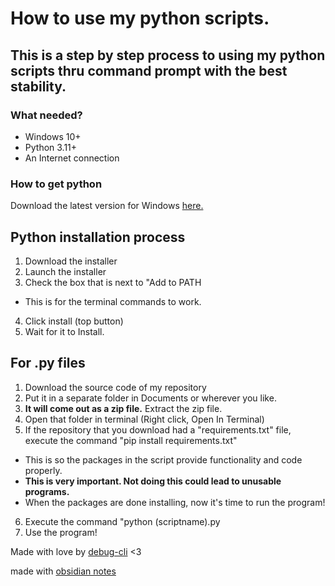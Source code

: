 # How to use my python scripts.
## This is a step by step process to using my python scripts thru command prompt with the best stability.

### What needed?
- Windows 10+
- Python 3.11+
- An Internet connection

### How to get python
Download the latest version for Windows [here.](https://www.python.org/downloads/windows/)
## Python installation process
1. Download the installer 
2. Launch the installer
3. Check the box that is next to "Add to PATH
- This is for the terminal commands to work.
4. Click install (top button)
5. Wait for it to Install.

## For .py files
1. Download the source code of my repository
2. Put it in a separate folder in Documents or wherever you like.
3. **It will come out as a zip file.** Extract the zip file.
4. Open that folder in terminal (Right click, Open In Terminal)
5. If the repository that you download had a "requirements.txt" file, execute the command "pip install requirements.txt"
- This is so the packages in the script provide functionality and code properly.
- **This is very important. Not doing this could lead to unusable programs.**
- When the packages are done installing, now it's time to run the program!
6. Execute the command "python (scriptname).py
7. Use the program!


Made with love by [debug-cli](https://GitHub.com/debug-cli)
<3

made with [obsidian notes](https://obsidian.md)